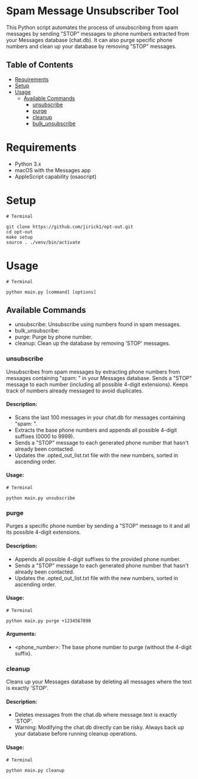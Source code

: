 # Spam Message Unsubscriber Tool

This Python script automates the process of unsubscribing from spam messages by sending "STOP" messages to phone numbers extracted from your Messages database (chat.db). It can also purge specific phone numbers and clean up your database by removing "STOP" messages.

## Table of Contents

- [Requirements](#Requirements)
- [Setup](#setup)
- [Usage](#usage)
  - [Available Commands](#available-commands)
    - [unsubscribe](#unsubscribe)
    - [purge](#purge)
    - [cleanup](#cleanup)
    - [bulk_unsubscribe](#bulk_unsubscribe)

# Requirements

- Python 3.x
- macOS with the Messages app
- AppleScript capability (osascript)

# Setup

```
# Terminal

git clone https://github.com/jirick1/opt-out.git
cd opt-out
make setup
source . ./venv/bin/activate
```

# Usage

```
# Terminal

python main.py [command] [options]
```

## Available Commands

- unsubscribe: Unsubscribe using numbers found in spam messages.
- bulk_unsubscribe: 
- purge: Purge by phone number.
- cleanup: Clean up the database by removing 'STOP' messages.

### unsubscribe

Unsubscribes from spam messages by extracting phone numbers from messages containing "spam: <number>" in your Messages database. Sends a "STOP" message to each number (including all possible 4-digit extensions). Keeps track of numbers already messaged to avoid duplicates.

#### Description:

- Scans the last 100 messages in your chat.db for messages containing "spam: <number>".
- Extracts the base phone numbers and appends all possible 4-digit suffixes (0000 to 9999).
- Sends a "STOP" message to each generated phone number that hasn't already been contacted.
- Updates the .opted_out_list.txt file with the new numbers, sorted in ascending order.

#### Usage:

```
# Terminal

python main.py unsubscribe

```

### purge

Purges a specific phone number by sending a "STOP" message to it and all its possible 4-digit extensions.

#### Description:

- Appends all possible 4-digit suffixes to the provided phone number.
- Sends a "STOP" message to each generated phone number that hasn't already been contacted.
- Updates the .opted_out_list.txt file with the new numbers, sorted in ascending order.

#### Usage:

```
# Terminal

python main.py purge +1234567890
```

#### Arguments:

- <phone_number>: The base phone number to purge (without the 4-digit suffix).

### cleanup

Cleans up your Messages database by deleting all messages where the text is exactly 'STOP'.

#### Description:

- Deletes messages from the chat.db where message.text is exactly 'STOP'.
- Warning: Modifying the chat.db directly can be risky. Always back up your database before running cleanup operations.

#### Usage:

```
# Terminal

python main.py cleanup
```

